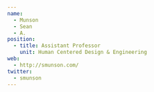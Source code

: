 ```yaml
---
name:
  - Munson
  - Sean
  - A.
position:
  - title: Assistant Professor
    unit: Human Centered Design & Engineering    
web: 
  - http://smunson.com/
twitter:
  - smunson  
---
```

